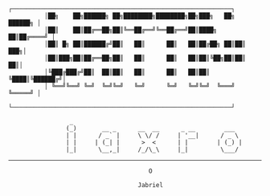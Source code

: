               ┌─────────────────────────────────────────────────────────────┐
              │██╗    ██╗██████╗ ██╗████████╗████████╗██╗███╗   ██╗ ██████╗ │
              │██║    ██║██╔══██╗██║╚══██╔══╝╚══██╔══╝██║████╗  ██║██╔════╝ │
              │██║ █╗ ██║██████╔╝██║   ██║      ██║   ██║██╔██╗ ██║██║  ███╗│
              │██║███╗██║██╔══██╗██║   ██║      ██║   ██║██║╚██╗██║██║   ██║│
              │╚███╔███╔╝██║  ██║██║   ██║      ██║   ██║██║ ╚████║╚██████╔╝│
              │ ╚══╝╚══╝ ╚═╝  ╚═╝╚═╝   ╚═╝      ╚═╝   ╚═╝╚═╝  ╚═══╝ ╚═════╝ │
              └─────────────────────────────────────────────────────────────┘

                     _                                               
                    (_)       __ _      __  __      _ __        ___  
                    | |      / _` |     \ \/ /     | '__|      / _ \ 
                    | |     | (_| |      >  <      | |        | (_) |
                    |_|      \__,_|     /_/\_\     |_|         \___/ 


---------------------------------------------------------------------------------------------


                                           O            

                                        Jabriel


